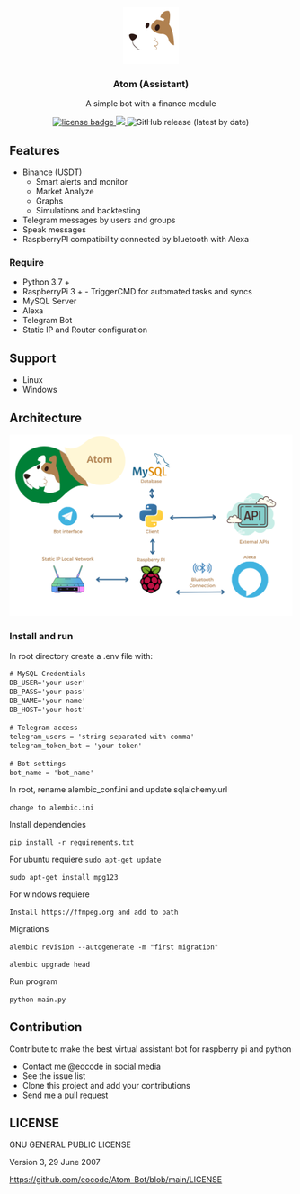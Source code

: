 <div align="center">
  <div align="center">
      <img width="100px" src="https://github.com/eocode/Atom-Bot/raw/main/bot/img/logo.png" 
      alt="Atom"/>
  </div>
  <h3 align="center">Atom (Assistant)</h3>
  <p>A simple bot with a finance module</p>
  <p align="center">
    <a href="https://github.com/eocode/Queens/blob/master/LICENSE" target="__blank">
      	<img src="https://img.shields.io/badge/License-GPLV3-blue.svg"  alt="license badge"/>
    </a>
    <a href="https://github.com/ambv/black" target="__blank">
        <img src="https://img.shields.io/badge/code%20style-black-000000.svg" />
    </a>
    <img alt="GitHub release (latest by date)" src="https://img.shields.io/github/v/release/eocode/Atom-Bot">
  </p>
</div>

## Features
* Binance (USDT)
  * Smart alerts and monitor
  * Market Analyze
  * Graphs
  * Simulations and backtesting
* Telegram messages by users and groups
* Speak messages
* RaspberryPI compatibility connected by bluetooth with Alexa

### Require

* Python 3.7 +
* RaspberryPi 3 + - TriggerCMD for automated tasks and syncs
* MySQL Server
* Alexa
* Telegram Bot
* Static IP and Router configuration

## Support

* Linux
* Windows

## Architecture

<div align="center">
    <img src="https://github.com/eocode/Atom-Bot/raw/main/bot/img/architecture_updated.png" 
    alt="ada architecture"/>
</div>

### Install and run

In root directory create a .env file with:

```
# MySQL Credentials
DB_USER='your user'
DB_PASS='your pass'
DB_NAME='your name'
DB_HOST='your host'

# Telegram access
telegram_users = 'string separated with comma' 
telegram_token_bot = 'your token'

# Bot settings
bot_name = 'bot_name'
```

In root, rename alembic_conf.ini and update sqlalchemy.url

``change to alembic.ini``

Install dependencies

``pip install -r requirements.txt``

For ubuntu requiere
``sudo apt-get update``

``sudo apt-get install mpg123``

For windows requiere

`Install https://ffmpeg.org and add to path`

Migrations

``alembic revision --autogenerate -m "first migration"``

``alembic upgrade head``

Run program

``python main.py``

## Contribution

Contribute to make the best virtual assistant bot for raspberry pi and python

* Contact me @eocode in social media
* See the issue list
* Clone this project and add your contributions
* Send me a pull request

## LICENSE 

GNU GENERAL PUBLIC LICENSE

Version 3, 29 June 2007

https://github.com/eocode/Atom-Bot/blob/main/LICENSE